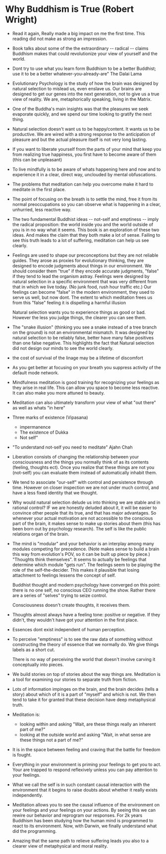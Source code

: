 # Why Buddhism is True (Robert Wright)

- Read it again, Really made a big impact on me the first time. This reading did not make as strong an impression.

- Book talks about some of the the extraordinary -- radical -- claims Buddhism makes that could revolutionize your view of yourself and the world.

- Dont try to use what you learn form Buddhism to be a better Buddhist; use it to be a better whatever-you-already-are" The Dalai Lama

- Evolutionary Psychology is the study of how the brain was designed by natural selection to mislead us, even enslave us.
  Our brains are designed to get our genes into the next generation, not to give us a true view of reality.
  We are, metaphorically speaking, living in the Matrix.

- One of the Buddha's main insights was that the pleasures we seek evaporate quickly, and we spend our time looking to gratify the next thing.

- Natural selection doesn't want us to be happy/content. It wants us to be productive. We are wired with a strong response to the anticipation of pleasure and but the actual pleasure itself is not very long lasting.

- If you want to liberate yourself from the parts of your mind that keep you from realizing true happiness, you first have to become aware of them (this can be unpleasant)

- To live mindfully is to be aware of whats happening here and now and to experience it in a clear, direct way, unclouded by mental obfuscations.

- The problems that meditation can help you overcome make it hard to meditate in the first place.

- The point of focusing on the breath is to settle the mind, free it from its normal preoccupations so you can observe what is happening in a clear, unhurried, less reactive way.

- The two fundamental Buddhist ideas -- not-self and emptiness -- imply the radical proposition: the world inside you and the world outside of you is in no way what it seems.
  This book is an exploration of these two ideas. And makes the claim that they both make a lot of sense. Failing to see this truth leads to a lot of suffering, meditation can help us see clearly.

- Feelings are used to shape our preconceptions but they are not reliable guides. They arose as proxies for evolutionary thinking, they are designed to encode judgments about things in our environment.
  We should consider them "true" if they encode accurate judgments, "false" if they tend to lead the organism astray.
  Feelings were designed by natural selection in a specific environment that was very different from that in which we live today. (No junk food, rush hour traffic etc.)
  Our feelings can become "false" in the modern environment, they used to serve us well, but now dont.
  The extent to which meditation frees us from this "false" feeling it is dispelling a harmful illusion

  Natural selection wants you to experience things as good or bad. However the less you judge things, the clearer you can see them.

- The "snake illusion" (thinking you see a snake instead of a tree branch on the ground) is not an environmental mismatch. It was designed by natural selection to be reliably false, better have many false positives than one false negative. This highlights the fact that Natural selection did not design our minds to see the world clearly.

- the cost of survival of the linage may be a lifetime of discomfort

- As you get better at focusing on your breath you suppress activity of the default mode network.

- Mindfulness meditation is good training for recognizing your feelings as they arise in real life. This can allow you space to become less reactive. It can also make you more attuned to beauty.

- Meditation can also ultimately transform your view of what "out there" as well as whats "in here"

- Three marks of existence (Vipasana)
  - impermanence
  - The existence of Dukka
  - Not self"

- "To understand not-self you need to meditate" Ajahn Chah

- Liberation consists of changing the relationship between your consciousness and the things you normally think of as its contents (feeling, thoughts ect). Once you realize that these things are not you (not-self) you can evaluate them instead of automatically inhabit them.

- We tend to associate "our-self" with control and persistence through time. However on closer inspection we are not under much control, and have a less fixed identity that we thought.

- Why would natural selection delude us into thinking we are stable and in rational control? IF we are honestly deluded about it, it will be easier to convince other people that its true, and that has major advantages. So whenever your actual motivation are not accessible to the conscious part of the brain, it makes sense to make up stories about them (this has been born out by psychology research).
  The self is like the public relations organ of the brain.

- The mind is "modular" and your behavior is an interplay among many modules competing for precedence. (Note makes sense to build a brain this way from evolution's POV, so it can be built up piece by piece.)
  "Thoughts think themselves".  It seems to actually be feelings that determine which module "gets run".  The feelings seem to be playing the role of the self-the-decider.  This makes it plausible that losing attachment to feelings lessens the concept of self.

   Buddhist thought and modern psychology have converged on this point: there is no one self, no conscious CEO running the show. Rather there are a series of "selves" trying to seize control.

   Consciousness doesn't create thoughts, it receives them.

- Thoughts almost always have a feeling tone: positive or negative. If they didn't, they wouldn't have got your attention in the first place.

- Essences dont exist independent of human perception.

- To perceive "emptiness" is to see the raw data of something without constructing the theory of  essence that we normally do.
  We give things labels as a short cut.

  There is no way of perceiving the world that doesn't involve carving it conceptually into pieces.

- We build stories on top of stories about the way things are. Meditation is a tool for examining our stories to separate truth from fiction.

- Lots of information impinges on the brain, and the brain decides (tells a story) about which of it is a part of "myself" and which is not. We then tend to take it for granted that these decision have deep metaphysical truth.

- Meditation is:
  - looking within and asking "Wait, are these things really an inherent part of me?"
  - looking at the outside world and asking "Wait, in what sense are these things not a part of me?"

- It is in the space between feeling and craving that the battle for freedom is fought.

- Everything in your environment is priming your feelings to get you to act. Your are trapped to respond reflexively unless you can pay attention to your feelings.

- What we call the self is in such constant causal interaction with the environment that it begins to raise doubts about whether it really exists independently.

- Meditation allows you to see the causal influence of the environment on your feelings and your feelings on your actions. By seeing this we can rewire our behavior and reprogram our responses.
  For 2k years Buddhism has been studying how the human mind is programmed to react to its environment. Now, with Darwin, we finally understand what did the programming.

- Amazing that the same path to relieve suffering leads you also to a clearer view of metaphysical and moral reality.
